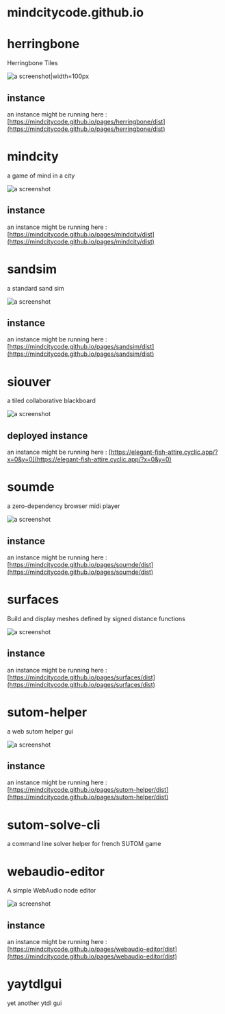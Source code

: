 # mindcitycode.github.io

# herringbone

Herringbone Tiles

![a screenshot|width=100px](https://github.com/mindcitycode/herringbone/blob/main/screenshot.png?raw=true)

## instance

an instance might be running here : [https://mindcitycode.github.io/pages/herringbone/dist](https://mindcitycode.github.io/pages/herringbone/dist)

# mindcity

a game of mind in a city

![a screenshot](https://github.com/mindcitycode/mindcity/blob/main/screenshot.png?raw=true)

## instance

an instance might be running here : [https://mindcitycode.github.io/pages/mindcity/dist](https://mindcitycode.github.io/pages/mindcity/dist)

# sandsim

a standard sand sim

![a screenshot](https://github.com/mindcitycode/sandsim/blob/main/screenshot.png?raw=true)

## instance

an instance might be running here : [https://mindcitycode.github.io/pages/sandsim/dist](https://mindcitycode.github.io/pages/sandsim/dist)

# siouver

a tiled collaborative blackboard

![a screenshot](https://github.com/mindcitycode/siouver/blob/main/screenshot.png?raw=true)

## deployed instance

an instance might be running here : [https://elegant-fish-attire.cyclic.app/?x=0&y=0](https://elegant-fish-attire.cyclic.app/?x=0&y=0)

# soumde

a zero-dependency browser midi player

![a screenshot](https://github.com/mindcitycode/soumde/blob/main/screenshot.png?raw=true)

## instance

an instance might be running here : [https://mindcitycode.github.io/pages/soumde/dist](https://mindcitycode.github.io/pages/soumde/dist)

# surfaces

Build and display meshes defined by signed distance functions

![a screenshot](https://github.com/mindcitycode/surfaces/blob/main/screenshot.png?raw=true)

## instance

an instance might be running here : [https://mindcitycode.github.io/pages/surfaces/dist](https://mindcitycode.github.io/pages/surfaces/dist)

# sutom-helper

a web sutom helper gui

![a screenshot](https://github.com/mindcitycode/sutom-helper/blob/main/screenshot.png?raw=true)

## instance

an instance might be running here : [https://mindcitycode.github.io/pages/sutom-helper/dist](https://mindcitycode.github.io/pages/sutom-helper/dist)

# sutom-solve-cli

a command line solver helper for french SUTOM game

# webaudio-editor

A simple WebAudio node editor

![a screenshot](https://github.com/mindcitycode/webaudio-editor/blob/main/screenshot.png?raw=true)

## instance

an instance might be running here : [https://mindcitycode.github.io/pages/webaudio-editor/dist](https://mindcitycode.github.io/pages/webaudio-editor/dist)

# yaytdlgui

yet another ytdl gui
